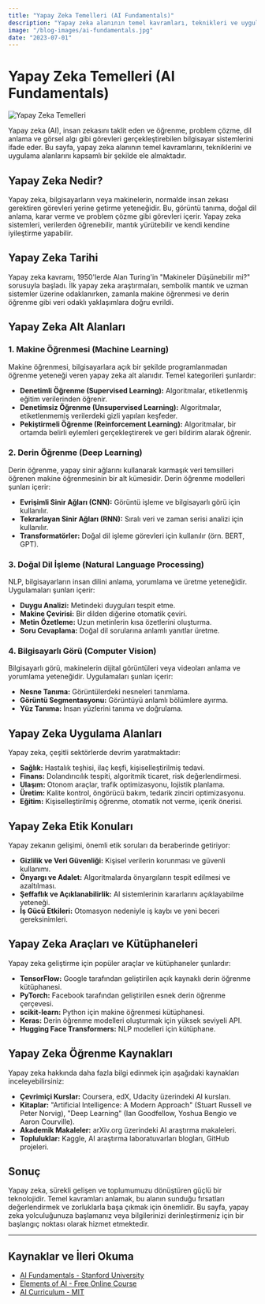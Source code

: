 ```yaml
---
title: "Yapay Zeka Temelleri (AI Fundamentals)"
description: "Yapay zeka alanının temel kavramları, teknikleri ve uygulama alanlarını keşfedin. Makine öğrenmesi, derin öğrenme ve doğal dil işleme gibi konularda bilgi edinin."
image: "/blog-images/ai-fundamentals.jpg"
date: "2023-07-01"
---
```


# Yapay Zeka Temelleri (AI Fundamentals)

![Yapay Zeka Temelleri](/images/ai_fundamentals_header.jpg)

Yapay zeka (AI), insan zekasını taklit eden ve öğrenme, problem çözme, dil anlama ve görsel algı gibi görevleri gerçekleştirebilen bilgisayar sistemlerini ifade eder. Bu sayfa, yapay zeka alanının temel kavramlarını, tekniklerini ve uygulama alanlarını kapsamlı bir şekilde ele almaktadır.

## Yapay Zeka Nedir?

Yapay zeka, bilgisayarların veya makinelerin, normalde insan zekası gerektiren görevleri yerine getirme yeteneğidir. Bu, görüntü tanıma, doğal dil anlama, karar verme ve problem çözme gibi görevleri içerir. Yapay zeka sistemleri, verilerden öğrenebilir, mantık yürütebilir ve kendi kendine iyileştirme yapabilir.

## Yapay Zeka Tarihi

Yapay zeka kavramı, 1950'lerde Alan Turing'in "Makineler Düşünebilir mi?" sorusuyla başladı. İlk yapay zeka araştırmaları, sembolik mantık ve uzman sistemler üzerine odaklanırken, zamanla makine öğrenmesi ve derin öğrenme gibi veri odaklı yaklaşımlara doğru evrildi.

## Yapay Zeka Alt Alanları

### 1. Makine Öğrenmesi (Machine Learning)

Makine öğrenmesi, bilgisayarlara açık bir şekilde programlanmadan öğrenme yeteneği veren yapay zeka alt alanıdır. Temel kategorileri şunlardır:

*   **Denetimli Öğrenme (Supervised Learning):** Algoritmalar, etiketlenmiş eğitim verilerinden öğrenir.
*   **Denetimsiz Öğrenme (Unsupervised Learning):** Algoritmalar, etiketlenmemiş verilerdeki gizli yapıları keşfeder.
*   **Pekiştirmeli Öğrenme (Reinforcement Learning):** Algoritmalar, bir ortamda belirli eylemleri gerçekleştirerek ve geri bildirim alarak öğrenir.

### 2. Derin Öğrenme (Deep Learning)

Derin öğrenme, yapay sinir ağlarını kullanarak karmaşık veri temsilleri öğrenen makine öğrenmesinin bir alt kümesidir. Derin öğrenme modelleri şunları içerir:

*   **Evrişimli Sinir Ağları (CNN):** Görüntü işleme ve bilgisayarlı görü için kullanılır.
*   **Tekrarlayan Sinir Ağları (RNN):** Sıralı veri ve zaman serisi analizi için kullanılır.
*   **Transformatörler:** Doğal dil işleme görevleri için kullanılır (örn. BERT, GPT).

### 3. Doğal Dil İşleme (Natural Language Processing)

NLP, bilgisayarların insan dilini anlama, yorumlama ve üretme yeteneğidir. Uygulamaları şunları içerir:

*   **Duygu Analizi:** Metindeki duyguları tespit etme.
*   **Makine Çevirisi:** Bir dilden diğerine otomatik çeviri.
*   **Metin Özetleme:** Uzun metinlerin kısa özetlerini oluşturma.
*   **Soru Cevaplama:** Doğal dil sorularına anlamlı yanıtlar üretme.

### 4. Bilgisayarlı Görü (Computer Vision)

Bilgisayarlı görü, makinelerin dijital görüntüleri veya videoları anlama ve yorumlama yeteneğidir. Uygulamaları şunları içerir:

*   **Nesne Tanıma:** Görüntülerdeki nesneleri tanımlama.
*   **Görüntü Segmentasyonu:** Görüntüyü anlamlı bölümlere ayırma.
*   **Yüz Tanıma:** İnsan yüzlerini tanıma ve doğrulama.

## Yapay Zeka Uygulama Alanları

Yapay zeka, çeşitli sektörlerde devrim yaratmaktadır:

*   **Sağlık:** Hastalık teşhisi, ilaç keşfi, kişiselleştirilmiş tedavi.
*   **Finans:** Dolandırıcılık tespiti, algoritmik ticaret, risk değerlendirmesi.
*   **Ulaşım:** Otonom araçlar, trafik optimizasyonu, lojistik planlama.
*   **Üretim:** Kalite kontrol, öngörücü bakım, tedarik zinciri optimizasyonu.
*   **Eğitim:** Kişiselleştirilmiş öğrenme, otomatik not verme, içerik önerisi.

## Yapay Zeka Etik Konuları

Yapay zekanın gelişimi, önemli etik soruları da beraberinde getiriyor:

*   **Gizlilik ve Veri Güvenliği:** Kişisel verilerin korunması ve güvenli kullanımı.
*   **Önyargı ve Adalet:** Algoritmalarda önyargıların tespit edilmesi ve azaltılması.
*   **Şeffaflık ve Açıklanabilirlik:** AI sistemlerinin kararlarını açıklayabilme yeteneği.
*   **İş Gücü Etkileri:** Otomasyon nedeniyle iş kaybı ve yeni beceri gereksinimleri.

## Yapay Zeka Araçları ve Kütüphaneleri

Yapay zeka geliştirme için popüler araçlar ve kütüphaneler şunlardır:

*   **TensorFlow:** Google tarafından geliştirilen açık kaynaklı derin öğrenme kütüphanesi.
*   **PyTorch:** Facebook tarafından geliştirilen esnek derin öğrenme çerçevesi.
*   **scikit-learn:** Python için makine öğrenmesi kütüphanesi.
*   **Keras:** Derin öğrenme modelleri oluşturmak için yüksek seviyeli API.
*   **Hugging Face Transformers:** NLP modelleri için kütüphane.

## Yapay Zeka Öğrenme Kaynakları

Yapay zeka hakkında daha fazla bilgi edinmek için aşağıdaki kaynakları inceleyebilirsiniz:

*   **Çevrimiçi Kurslar:** Coursera, edX, Udacity üzerindeki AI kursları.
*   **Kitaplar:** "Artificial Intelligence: A Modern Approach" (Stuart Russell ve Peter Norvig), "Deep Learning" (Ian Goodfellow, Yoshua Bengio ve Aaron Courville).
*   **Akademik Makaleler:** arXiv.org üzerindeki AI araştırma makaleleri.
*   **Topluluklar:** Kaggle, AI araştırma laboratuvarları blogları, GitHub projeleri.

## Sonuç

Yapay zeka, sürekli gelişen ve toplumumuzu dönüştüren güçlü bir teknolojidir. Temel kavramları anlamak, bu alanın sunduğu fırsatları değerlendirmek ve zorluklarla başa çıkmak için önemlidir. Bu sayfa, yapay zeka yolculuğunuza başlamanız veya bilgilerinizi derinleştirmeniz için bir başlangıç noktası olarak hizmet etmektedir.

---

## Kaynaklar ve İleri Okuma

*   [AI Fundamentals - Stanford University](https://ai.stanford.edu/)
*   [Elements of AI - Free Online Course](https://www.elementsofai.com/)
*   [AI Curriculum - MIT](https://www.mit.edu/) 